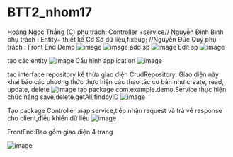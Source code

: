 # BTT2_nhom17
Hoàng Ngọc Thắng (C) phụ trách:
Controller +service//
Nguyễn Đình Bình phụ trách :
Entity+ thiết kế Cơ Sở dữ liệu,fixbug;
//Nguyễn Đức Quý phụ trách :
Front End
Demo
![image](https://user-images.githubusercontent.com/61647416/169639923-2e07ce8d-a3fb-4fef-aa29-49c03929dc0f.png)
![image](https://user-images.githubusercontent.com/61647416/169639966-c6c3c5d0-dd9e-410e-9260-f890e2efef95.png)
add sp
![image](https://user-images.githubusercontent.com/61647416/169639994-5bede7ba-64fb-4c05-a839-7ffaa3bb6004.png)
Edit sp
![image](https://user-images.githubusercontent.com/61647416/169640023-f7c3f2e2-6158-42ee-a997-123d428c4210.png)

tạo các entity
![image](https://user-images.githubusercontent.com/61647416/169640120-a5df5dca-7fa7-4850-bb29-08e67fb7eeac.png) 
Cấu hình application
![image](https://user-images.githubusercontent.com/61647416/169640801-9a7566be-cf58-458e-9bc3-4f36c78a4ab2.png)

tạo interface repository kế thừa giao diện CrudRepository: Giao diện này khai 
báo các phương thức thực hiện các thao tác cơ bản như create, read, update, delete 
![image](https://user-images.githubusercontent.com/61647416/169640169-d4342632-329f-4830-9b6c-cb5d211d441c.png)
tạo package com.example.demo.Service  thực hiện chức năng  save,delete,getAll,findbyID
![image](https://user-images.githubusercontent.com/61647416/169640394-6b274fbd-7d59-4b51-a7e6-fefa0732e574.png)

Tạo package Controller :nạp service,tiếp nhận request và trả về response cho client,điều khiển dữ liệu
![image](https://user-images.githubusercontent.com/61647416/169640556-65d3da52-6370-4800-8998-a8ea1b4ad39a.png)

FrontEnd:Bao gồm giao diện 4 trang




![image](https://user-images.githubusercontent.com/61647416/169640580-9bdf0a61-7d71-4ec4-bb1f-19af8238557d.png)

